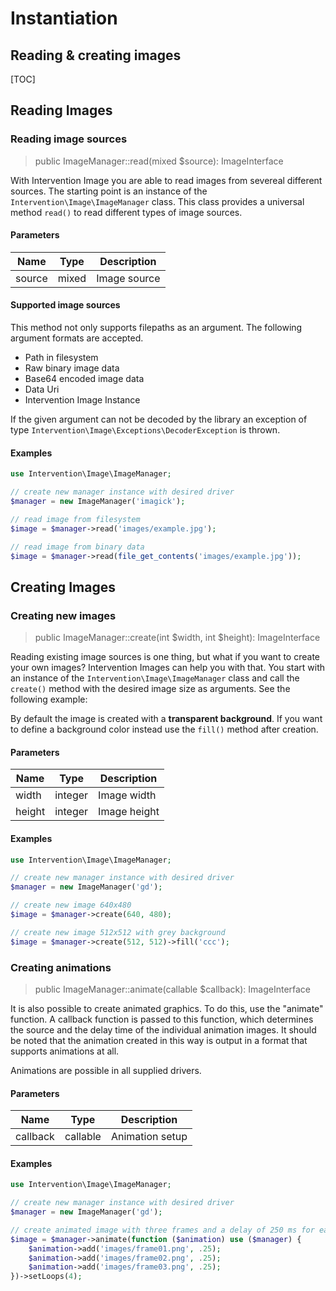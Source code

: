 # Instantiation
## Reading & creating images

[TOC]

## Reading Images

### Reading image sources

> public ImageManager::read(mixed $source): ImageInterface

With Intervention Image you are able to read images from severeal different sources. The starting point is an instance of the `Intervention\Image\ImageManager` class. This class provides a universal method  `read()` to read different types of image sources.


#### Parameters

| Name | Type | Description |
| - | - | - |
| source | mixed | Image source  |

#### Supported image sources

This method not only supports filepaths as an argument. The following argument formats are accepted.

- Path in filesystem
- Raw binary image data
- Base64 encoded image data
- Data Uri
- Intervention Image Instance

If the given argument can not be decoded by the library an exception of type `Intervention\Image\Exceptions\DecoderException` is thrown.

#### Examples

```php
use Intervention\Image\ImageManager;

// create new manager instance with desired driver
$manager = new ImageManager('imagick');

// read image from filesystem
$image = $manager->read('images/example.jpg');

// read image from binary data
$image = $manager->read(file_get_contents('images/example.jpg'));
```

## Creating Images

### Creating new images

> public ImageManager::create(int $width, int $height): ImageInterface

Reading existing image sources is one thing, but what if you want to create your own images? Intervention Images can help you with that. You start with an instance of the `Intervention\Image\ImageManager` class and call the `create()` method with the desired image size as arguments. See the following example:

By default the image is created with a **transparent background**. If you want to define a background color instead use the `fill()` method after creation.

#### Parameters

| Name | Type | Description |
| - | - | - |
| width | integer | Image width  |
| height | integer | Image height  |

#### Examples

```php
use Intervention\Image\ImageManager;

// create new manager instance with desired driver
$manager = new ImageManager('gd');

// create new image 640x480
$image = $manager->create(640, 480);

// create new image 512x512 with grey background
$image = $manager->create(512, 512)->fill('ccc');
```

### Creating animations

> public ImageManager::animate(callable $callback): ImageInterface

It is also possible to create animated graphics. To do this, use the "animate"
function. A callback function is passed to this function, which determines the
source and the delay time of the individual animation images. It should be
noted that the animation created in this way is output in a format that
supports animations at all.

Animations are possible in all supplied drivers.

#### Parameters

| Name | Type | Description |
| - | - | - |
| callback | callable | Animation setup |

#### Examples

```php
use Intervention\Image\ImageManager;

// create new manager instance with desired driver
$manager = new ImageManager('gd');

// create animated image with three frames and a delay of 250 ms for each frame
$image = $manager->animate(function ($animation) use ($manager) {
    $animation->add('images/frame01.png', .25);
    $animation->add('images/frame02.png', .25);
    $animation->add('images/frame03.png', .25);
})->setLoops(4);
```
